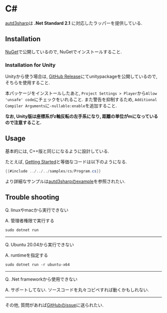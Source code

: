 # C\#

[autd3sharp](https://github.com/shinolab/autd3/tree/master/cs)は **.Net Standard 2.1** に対応したラッパーを提供している.

## Installation

[NuGet](https://www.nuget.org/packages/autd3sharp)で公開しているので, NuGetでインストールすること.

### Installation for Unity

Unityから使う場合は, [GitHub Release](https://github.com/shinolab/autd3/releases)にてunitypackageを公開しているので, そちらを使用すること.

本パッケージをインストールしたあと, `Project Settings > Player`から`Allow 'unsafe' code`にチェックをいれること. また警告を抑制するため, `Additional Compiler Arguments`に`-nullable:enable`を追加すること.

**なお, Unity版は座標系がz軸反転の左手系になり, 距離の単位がmになっているので注意すること.**

## Usage

基本的には, C++版と同じになるように設計している.

たとえば, [Getting Started](../Users_Manual/getting_started.md)と等価なコードは以下のようになる.

```csharp
{{#include ../../../samples/cs/Program.cs}}
```

より詳細なサンプルは[autd3sharpのexample](https://github.com/shinolab/autd3/tree/master/cs/example)を参照されたい.

## Trouble shooting

Q. linuxやmacから実行できない

A. 管理者権限で実行する

```
sudo dotnet run
```

---

Q. Ubuntu 20.04から実行できない

A. runtimeを指定する

```
sudo dotnet run -r ubuntu-x64
```

---

Q. .Net frameworkから使用できない

A. サポートしてない. ソースコードを丸々コピペすれば動くかもしれない.

---

その他, 質問があれば[GitHubのissue](https://github.com/shinolab/autd3/issues)に送られたい.
